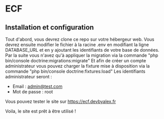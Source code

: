 ﻿# ECF

## Installation et configuration

Tout d'abord, vous devrez clone ce repo sur votre hébergeur web.
Vous devrez ensuite modifier le fichier à la racine .env en modifiant la ligne DATABASE_URL et en y ajoutant les identifiants de votre base de données.
Par la suite vous n'avez qu'à appliquer la migration via la commande "php bin/console doctrine:migrations:migrate"
Et afin de créer un compte administrateur vous pouvez charger la fixture mise à disposition via la commande "php bin/console doctrine:fixtures:load"
Les identifiants administrateur seront :
 - Email : admin@test.com
 - Mot de passe : root

Vous pouvez tester le site sur https://ecf.devbyalex.fr

Voila, le site est prêt à être utilisé !
